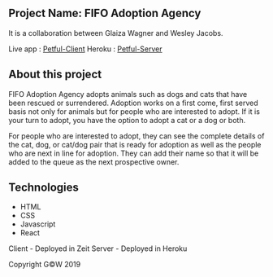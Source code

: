 ## Project Name: FIFO Adoption Agency

It is a collaboration between Glaiza Wagner and Wesley Jacobs.

Live app : [Petful-Client](https://petful-client-glaiza-wesley.now.sh)
Heroku   : [Petful-Server](https://petful-server-glaiza-wesley.herokuapp.com/)

## About this project

FIFO Adoption Agency adopts animals such as dogs and cats that have been rescued or surrendered. Adoption works on a first come, first served basis not only for animals but for people who are interested to adopt. If it is your turn to adopt, you have the option to adopt a cat or a dog or both.

For people who are interested to adopt, they can see the complete details of the cat, dog, or cat/dog pair that is ready for adoption as well as the people who are next in line for adoption. They can add their name so that it will be added to the queue as the next prospective owner.

## Technologies
- HTML
- CSS
- Javascript
- React

Client - Deployed in Zeit
Server - Deployed in Heroku

Copyright G©W 2019